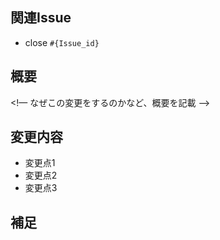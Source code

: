 ## 関連Issue

- close `#{Issue_id}`

## 概要

<!—
なぜこの変更をするのかなど、概要を記載
—>

## 変更内容

- 変更点1
- 変更点2
- 変更点3

## 補足
